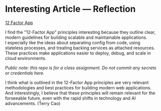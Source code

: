 # Interesting Article — Reflection

[12 Factor App](https://12factor.net/)

I find the "12-Factor App" principles interesting because they outline clear, modern guidelines for building scalable and maintainable applications.  
I especially like the ideas about separating config from code, using stateless processes, and treating backing services as attached resources.  
These practices make applications easier to deploy, debug, and scale in cloud environments.

*Public note: this repo is for a class assignment. Do not commit any secrets or credentials here.*

I think what is outlined in the 12-Factor App principles are very relevant methodologies and best practices for building modern web applications. And interestingly, I believe that these principles will remain relevant for the forseeable future, even with the rapid shifts in technology and AI advancements. 
(Terry Cao)